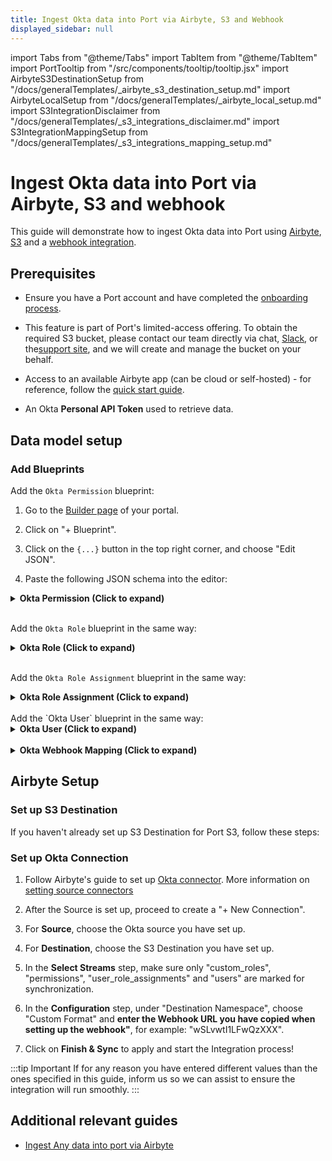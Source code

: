 ```yaml
---
title: Ingest Okta data into Port via Airbyte, S3 and Webhook
displayed_sidebar: null
---
```


import Tabs from "@theme/Tabs"
import TabItem from "@theme/TabItem"
import PortTooltip from "/src/components/tooltip/tooltip.jsx"
import AirbyteS3DestinationSetup from "/docs/generalTemplates/_airbyte_s3_destination_setup.md"
import AirbyteLocalSetup from "/docs/generalTemplates/_airbyte_local_setup.md"
import S3IntegrationDisclaimer from "/docs/generalTemplates/_s3_integrations_disclaimer.md"
import S3IntegrationMappingSetup from "/docs/generalTemplates/_s3_integrations_mapping_setup.md"


# Ingest Okta data into Port via Airbyte, S3 and webhook

This guide will demonstrate how to ingest Okta data into Port using [Airbyte](https://airbyte.com/), [S3](https://aws.amazon.com/s3/) and a [webhook integration](https://docs.port.io/build-your-software-catalog/custom-integration/webhook/).

<S3IntegrationDisclaimer/>

## Prerequisites

- Ensure you have a Port account and have completed the [onboarding process](https://docs.port.io/quickstart).

- This feature is part of Port's limited-access offering. To obtain the required S3 bucket, please contact our team directly via chat, [Slack](https://www.getport.io/community), or the[support site](http://support.port.io/), and we will create and manage the bucket on your behalf.

- Access to an available Airbyte app (can be cloud or self-hosted) - for reference, follow the [quick start guide](https://docs.airbyte.com/using-airbyte/getting-started/oss-quickstart).

<AirbyteLocalSetup/>

- An Okta **Personal API Token** used to retrieve data.

## Data model setup

### Add Blueprints

Add the `Okta Permission` blueprint:

1. Go to the [Builder page](https://app.getport.io/settings/data-model) of your portal.

2. Click on "+ Blueprint".

3. Click on the `{...}` button in the top right corner, and choose "Edit JSON".

4. Paste the following JSON schema into the editor:

<details>
<summary><b>Okta Permission (Click to expand)</b></summary>

```json showLineNumbers
{
  "identifier": "okta_permission",
  "description": "Represents an Okta permission.",
  "title": "Okta Permission",
  "icon": "Okta",
  "schema": {
    "properties": {
      "created": {
        "type": "string",
        "format": "date-time",
        "description": "Creation timestamp of the permission."
      },
      "conditions": {
        "type": "object",
        "description": "Conditions associated with the permission (can be null)."
      },
      "links": {
        "type": "object",
        "description": "Links related to the permission."
      }
    },
    "required": [
      "created"
    ]
  },
  "mirrorProperties": {},
  "calculationProperties": {},
  "aggregationProperties": {},
  "relations": {}
}
```

</details>
<br/>

Add the `Okta Role` blueprint in the same way:

<details>
<summary><b>Okta Role (Click to expand)</b></summary>

```json showLineNumbers
{
  "identifier": "okta_role",
  "description": "Represents an Okta role.",
  "title": "Okta Role",
  "icon": "Okta",
  "schema": {
    "properties": {
      "description": {
        "type": "string",
        "description": "Description of the role."
      },
      "created": {
        "type": "string",
        "format": "date-time",
        "description": "Creation timestamp of the role."
      },
      "links": {
        "type": "object",
        "description": "Links related to the role."
      }
    },
    "required": [
      "created"
    ]
  },
  "mirrorProperties": {},
  "calculationProperties": {},
  "aggregationProperties": {},
  "relations": {
    "permissions": {
      "title": "Permissions",
      "target": "okta_permission",
      "required": false,
      "many": true
    }
  }
}
```

</details>
<br/>

Add the `Okta Role Assignment` blueprint in the same way:

<details>
<summary><b>Okta Role Assignment (Click to expand)</b></summary>

```json showLineNumbers
{
  "identifier": "okta_role_assignment",
  "description": "Represents an assignment of a role to a user in Okta.",
  "title": "Okta Role Assignment",
  "icon": "Okta",
  "schema": {
    "properties": {
      "type": {
        "type": "string",
        "description": "Type of role (e.g., SUPER_ADMIN)."
      },
      "status": {
        "type": "string",
        "description": "Status of the role assignment (e.g., ACTIVE)."
      },
      "created": {
        "type": "string",
        "format": "date-time",
        "description": "Creation timestamp of the role assignment."
      },
      "assignmentType": {
        "type": "string",
        "description": "Type of assignment (e.g., USER)."
      },
      "links": {
        "type": "object",
        "description": "Links related to the role assignment."
      },
      "userId": {
        "type": "string",
        "description": "ID of the assigned user."
      }
    },
    "required": [
      "type",
      "status",
      "created",
      "assignmentType",
      "userId"
    ]
  },
  "mirrorProperties": {},
  "calculationProperties": {},
  "aggregationProperties": {},
  "relations": {}
}
```

</details>
<br/>
Add the `Okta User` blueprint in the same way:

<details>
<summary><b>Okta User (Click to expand)</b></summary>

```json showLineNumbers
{
  "identifier": "okta_user",
  "description": "Represents an Okta user.",
  "title": "Okta User",
  "icon": "Okta",
  "schema": {
    "properties": {
      "status": {
        "type": "string",
        "description": "Status of the user (e.g., ACTIVE)."
      },
      "created": {
        "type": "string",
        "format": "date-time",
        "description": "Creation timestamp of the user."
      },
      "activated": {
        "type": "string",
        "format": "date-time",
        "description": "Activation timestamp of the user."
      },
      "statusChanged": {
        "type": "string",
        "format": "date-time",
        "description": "Timestamp when the user's status last changed."
      },
      "lastLogin": {
        "type": "string",
        "format": "date-time",
        "description": "Timestamp of the user's last login."
      },
      "passwordChanged": {
        "type": "string",
        "format": "date-time",
        "description": "Timestamp when the user's password was last changed."
      },
      "type": {
        "type": "object",
        "description": "Type information for the user.",
        "properties": {
          "id": {
            "type": "string",
            "description": "ID of the user type."
          }
        }
      },
      "profile": {
        "type": "object",
        "description": "User profile information."
      },
      "links": {
        "type": "object",
        "description": "Links related to the user."
      }
    },
    "required": [
      "status",
      "created",
      "activated",
      "statusChanged",
      "type",
      "profile"
    ]
  },
  "mirrorProperties": {},
  "calculationProperties": {},
  "aggregationProperties": {},
  "relations": {
    "role_assignments": {
      "title": "Role Assignments",
      "target": "okta_role_assignment",
      "required": false,
      "many": true
    }
  }
}
```

</details>

<br/>

<S3IntegrationMappingSetup/>

<details>
<summary><b>Okta Webhook Mapping (Click to expand)</b></summary>

```json showLineNumbers
[
  {
    "blueprint": "okta_role",
    "operation": "create",
    "filter": "(.body | has(\"_PORT_SOURCE_OBJECT_KEY\")) and (.body._PORT_SOURCE_OBJECT_KEY | split(\"/\") | .[2] | IN(\"custom_roles\"))",
    "entity": {
      "identifier": ".body.id",
      "title": ".body.label",
      "properties": {
        "description": ".body.description",
        "created": ".body.created",
        "links": ".body._links"
      }
    }
  },
  {
    "blueprint": "okta_permission",
    "operation": "create",
    "filter": "(.body | has(\"_PORT_SOURCE_OBJECT_KEY\")) and (.body._PORT_SOURCE_OBJECT_KEY | split(\"/\") | .[2] | IN(\"permissions\"))",
    "entity": {
      "identifier": ".body._links.self.href",
      "title": ".body.label",
      "properties": {
        "created": ".body.created",
        "conditions": ".body.conditions",
        "links": ".body._links"
      }
    }
  },
  {
    "blueprint": "okta_role_assignment",
    "operation": "create",
    "filter": "(.body | has(\"_PORT_SOURCE_OBJECT_KEY\")) and (.body._PORT_SOURCE_OBJECT_KEY | split(\"/\") | .[2] | IN(\"user_role_assignments\"))",
    "entity": {
      "identifier": ".body.id",
      "title": ".body.label",
      "properties": {
        "type": ".body.type",
        "status": ".body.status",
        "created": ".body.created",
        "assignmentType": ".body.assignmentType",
        "links": ".body._links",
        "userId": ".body.userId"
      }
    }
  },
  {
    "blueprint": "okta_user",
    "operation": "create",
    "filter": "(.body | has(\"_PORT_SOURCE_OBJECT_KEY\")) and (.body._PORT_SOURCE_OBJECT_KEY | split(\"/\") | .[2] | IN(\"users\"))",
    "entity": {
      "identifier": ".body.id",
      "title": ".body.profile.login",
      "properties": {
        "status": ".body.status",
        "created": ".body.created",
        "activated": ".body.activated",
        "statusChanged": ".body.statusChanged",
        "lastLogin": ".body.lastLogin",
        "passwordChanged": ".body.passwordChanged",
        "type": ".body.type",
        "profile": ".body.profile",
        "links": ".body._links"
      }
    }
  }
]
```

</details>

## Airbyte Setup

### Set up S3 Destination

If you haven't already set up S3 Destination for Port S3, follow these steps:

<AirbyteS3DestinationSetup/>

### Set up Okta Connection

1. Follow Airbyte's guide to set up [Okta connector](https://docs.airbyte.com/integrations/sources/okta).
  More information on [setting source connectors](http://docs.port.io/build-your-software-catalog/custom-integration/S3-integrations#set-up-data-source)

2. After the Source is set up, proceed to create a "+ New Connection".

3. For **Source**, choose the Okta source you have set up.

4. For **Destination**, choose the S3 Destination you have set up.

5. In the **Select Streams** step, make sure only "custom_roles", "permissions", "user_role_assignments" and "users" are marked for synchronization.

6. In the **Configuration** step, under "Destination Namespace", choose "Custom Format" and **enter the Webhook URL you have copied when setting up the webhook"**, for example: "wSLvwtI1LFwQzXXX".

7. Click on **Finish & Sync** to apply and start the Integration process!

:::tip Important
  If for any reason you have entered different values than the ones specified in this guide,
  inform us so we can assist to ensure the integration will run smoothly.
:::

## Additional relevant guides

- [Ingest Any data into port via Airbyte](https://docs.port.io/build-your-software-catalog/custom-integration/S3-integrations)
